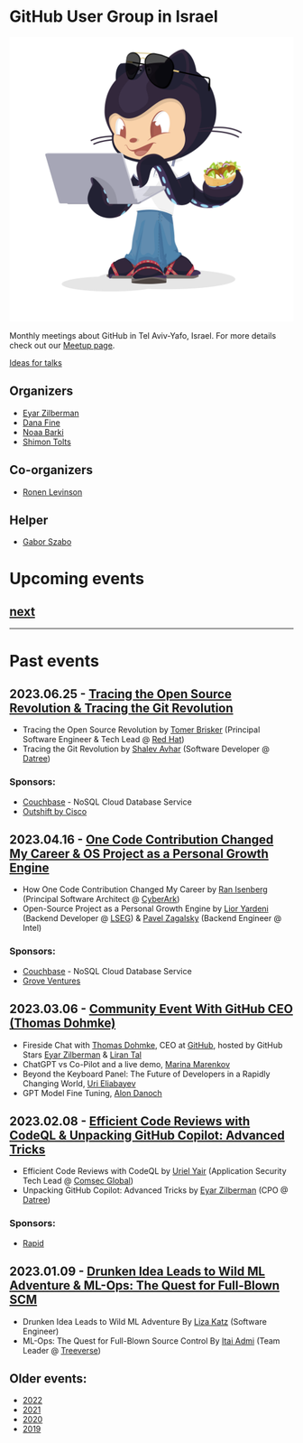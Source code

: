 # GitHub User Group in Israel

![](Israeli-Octocat.png)

Monthly meetings about GitHub in Tel Aviv-Yafo, Israel.
For more details check out our [Meetup page](https://www.meetup.com/github-user-group/).

[Ideas for talks](ideas)

## Organizers

* [Eyar Zilberman](https://www.linkedin.com/in/eyar-zilberman/)
* [Dana Fine](https://www.linkedin.com/in/fine-dana/)
* [Noaa Barki](https://www.linkedin.com/in/noaa-barki-159498163/)
* [Shimon Tolts](https://www.linkedin.com/in/tolts/)

## Co-organizers

* [Ronen Levinson](https://www.linkedin.com/in/ronen-levinson/)

## Helper

* [Gabor Szabo](https://www.linkedin.com/in/szabgab/)

# Upcoming events

## [next](https://www.meetup.com/github-user-group/)

-----------------------------
# Past events

## 2023.06.25 - [Tracing the Open Source Revolution & Tracing the Git Revolution](https://www.meetup.com/github-user-group/events/293909064/)

* Tracing the Open Source Revolution by [Tomer Brisker](https://www.linkedin.com/in/tbrisker/) (Principal Software Engineer & Tech Lead @ [Red Hat](https://www.redhat.com/))
* Tracing the Git Revolution by [Shalev Avhar](https://www.linkedin.com/in/shalev-avhar-750818164/) (Software Developer @ [Datree](https://www.datree.io/))

### Sponsors:

* [Couchbase](https://www.couchbase.com/) - NoSQL Cloud Database Service
* [Outshift by Cisco](https://eti.cisco.com/)

## 2023.04.16 - [One Code Contribution Changed My Career & OS Project as a Personal Growth Engine](https://www.meetup.com/github-user-group/events/292335524/)

* How One Code Contribution Changed My Career by [Ran Isenberg](https://www.linkedin.com/in/ranisenberg/) (Principal Software Architect @ [CyberArk](https://www.cyberark.com/))
* Open-Source Project as a Personal Growth Engine by [Lior Yardeni](https://www.linkedin.com/in/lioryardeni/) (Backend Developer @ [LSEG](https://www.lseg.com/)) & [Pavel Zagalsky](https://www.linkedin.com/in/pavelzagalsky/) (Backend Engineer @ Intel)

### Sponsors:

* [Couchbase](https://www.couchbase.com/) - NoSQL Cloud Database Service
* [Grove Ventures](https://www.grovevc.com/)

## 2023.03.06 - [Community Event With GitHub CEO (Thomas Dohmke)](https://www.meetup.com/github-user-group/events/291977277/)

* Fireside Chat with [Thomas Dohmke](https://www.linkedin.com/in/ashtom/), CEO at [GitHub](https://github.com/), hosted by GitHub Stars [Eyar Zilberman](https://www.linkedin.com/in/eyar-zilberman/) & [Liran Tal](https://www.linkedin.com/in/lirantal/)
* ChatGPT vs Co-Pilot and a live demo, [Marina Marenkov](https://www.linkedin.com/in/marina-marenkov/)
* Beyond the Keyboard Panel: The Future of Developers in a Rapidly Changing World, [Uri Eliabayev](https://www.linkedin.com/in/urieliabayev/)
* GPT Model Fine Tuning, [Alon Danoch](https://www.linkedin.com/in/alon-danoch-7916b929/)

## 2023.02.08 - [Efficient Code Reviews with CodeQL & Unpacking GitHub Copilot: Advanced Tricks](https://www.meetup.com/github-user-group/events/290995301/)

* Efficient Code Reviews with CodeQL by [Uriel Yair](https://www.linkedin.com/in/uriel-yair/) (Application Security Tech Lead @ [Comsec Global](https://comsecglobal.com/))
* Unpacking GitHub Copilot: Advanced Tricks by [Eyar Zilberman](https://www.linkedin.com/in/eyar-zilberman/) (CPO @ [Datree](https://www.datree.io/))

### Sponsors:

* [Rapid](https://rapidapi.com/)

## 2023.01.09 - [Drunken Idea Leads to Wild ML Adventure & ML-Ops: The Quest for Full-Blown SCM](https://www.meetup.com/github-user-group/events/290288230/)

* Drunken Idea Leads to Wild ML Adventure By [Liza Katz](https://www.linkedin.com/in/lizak/) (Software Engineer)
* ML-Ops: The Quest for Full-Blown Source Control By [Itai Admi](https://www.linkedin.com/in/itai-admi/) (Team Leader @ [Treeverse](https://lakefs.io/))

## Older events:

* [2022](2022)
* [2021](2021)
* [2020](2020)
* [2019](2019)

